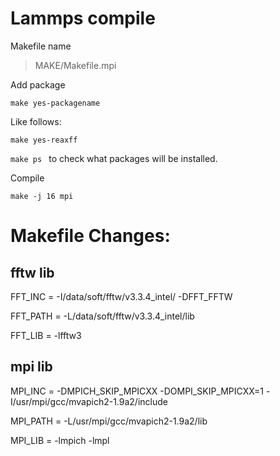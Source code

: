 # Lammps compile 

Makefile name

> MAKE/Makefile.mpi

Add package

```make yes-packagename```

Like follows:

```make yes-reaxff```

```make ps ``` to check what packages will be installed.

Compile

```make -j 16 mpi```


# Makefile Changes:
## fftw lib

FFT_INC = -I/data/soft/fftw/v3.3.4_intel/ -DFFT_FFTW

FFT_PATH = -L/data/soft/fftw/v3.3.4_intel/lib

FFT_LIB = -lfftw3

## mpi lib
MPI_INC =   -DMPICH_SKIP_MPICXX -DOMPI_SKIP_MPICXX=1 -I/usr/mpi/gcc/mvapich2-1.9a2/include

MPI_PATH = -L/usr/mpi/gcc/mvapich2-1.9a2/lib

MPI_LIB = -lmpich -lmpl
